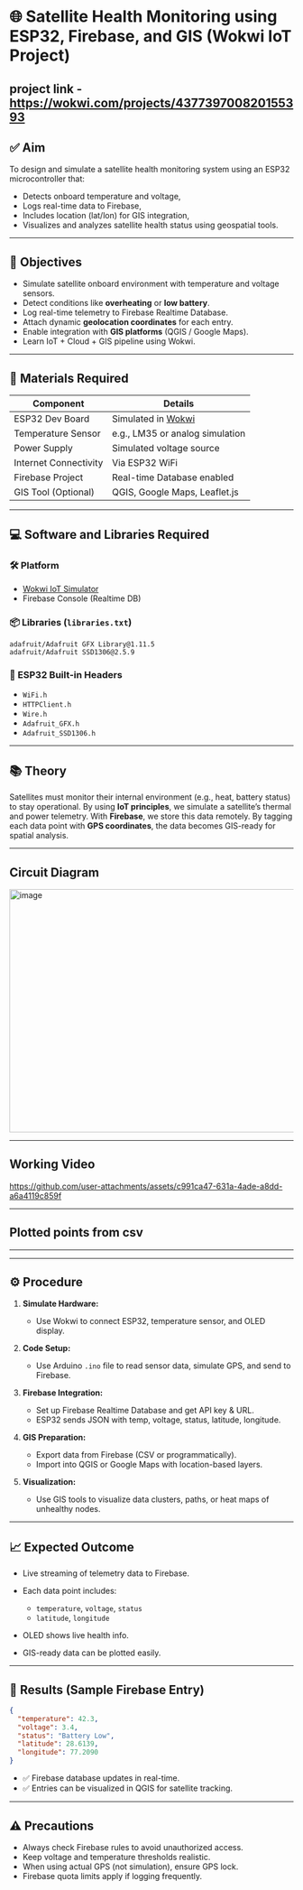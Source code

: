 

# 🌐 Satellite Health Monitoring using ESP32, Firebase, and GIS (Wokwi IoT Project)

project link - https://wokwi.com/projects/437739700820155393
---

## ✅ Aim

To design and simulate a satellite health monitoring system using an ESP32 microcontroller that:

* Detects onboard temperature and voltage,
* Logs real-time data to Firebase,
* Includes location (lat/lon) for GIS integration,
* Visualizes and analyzes satellite health status using geospatial tools.

---

## 🎯 Objectives

* Simulate satellite onboard environment with temperature and voltage sensors.
* Detect conditions like **overheating** or **low battery**.
* Log real-time telemetry to Firebase Realtime Database.
* Attach dynamic **geolocation coordinates** for each entry.
* Enable integration with **GIS platforms** (QGIS / Google Maps).
* Learn IoT + Cloud + GIS pipeline using Wokwi.

---

## 🧰 Materials Required

| Component             | Details                                 |
| --------------------- | --------------------------------------- |
| ESP32 Dev Board       | Simulated in [Wokwi](https://wokwi.com) |
| Temperature Sensor    | e.g., LM35 or analog simulation         |
| Power Supply          | Simulated voltage source                |
| Internet Connectivity | Via ESP32 WiFi                          |
| Firebase Project      | Real-time Database enabled              |
| GIS Tool (Optional)   | QGIS, Google Maps, Leaflet.js           |

---

## 💻 Software and Libraries Required

### 🛠 Platform

* [Wokwi IoT Simulator](https://wokwi.com)
* Firebase Console (Realtime DB)

### 📦 Libraries (`libraries.txt`)

```
adafruit/Adafruit GFX Library@1.11.5
adafruit/Adafruit SSD1306@2.5.9
```

### 🔌 ESP32 Built-in Headers

* `WiFi.h`
* `HTTPClient.h`
* `Wire.h`
* `Adafruit_GFX.h`
* `Adafruit_SSD1306.h`

---

## 📚 Theory

Satellites must monitor their internal environment (e.g., heat, battery status) to stay operational.
By using **IoT principles**, we simulate a satellite’s thermal and power telemetry. With **Firebase**, we store this data remotely.
By tagging each data point with **GPS coordinates**, the data becomes GIS-ready for spatial analysis.

---
## Circuit Diagram

<img width="898" height="431" alt="image" src="https://github.com/user-attachments/assets/ab2e85f3-1554-419b-a9e0-38211e0d5af5" />

---
## Working Video



https://github.com/user-attachments/assets/c991ca47-631a-4ade-a8dd-a6a4119c859f


---

## Plotted points from csv




----
---
## ⚙️ Procedure

1. **Simulate Hardware:**

   * Use Wokwi to connect ESP32, temperature sensor, and OLED display.
2. **Code Setup:**

   * Use Arduino `.ino` file to read sensor data, simulate GPS, and send to Firebase.
3. **Firebase Integration:**

   * Set up Firebase Realtime Database and get API key & URL.
   * ESP32 sends JSON with temp, voltage, status, latitude, longitude.
4. **GIS Preparation:**

   * Export data from Firebase (CSV or programmatically).
   * Import into QGIS or Google Maps with location-based layers.
5. **Visualization:**

   * Use GIS tools to visualize data clusters, paths, or heat maps of unhealthy nodes.

---

## 📈 Expected Outcome

* Live streaming of telemetry data to Firebase.
* Each data point includes:

  * `temperature`, `voltage`, `status`
  * `latitude`, `longitude`
* OLED shows live health info.
* GIS-ready data can be plotted easily.

---

## 🎯 Results (Sample Firebase Entry)

```json
{
  "temperature": 42.3,
  "voltage": 3.4,
  "status": "Battery Low",
  "latitude": 28.6139,
  "longitude": 77.2090
}
```

* ✅ Firebase database updates in real-time.
* ✅ Entries can be visualized in QGIS for satellite tracking.

---

## ⚠️ Precautions

* Always check Firebase rules to avoid unauthorized access.
* Keep voltage and temperature thresholds realistic.
* When using actual GPS (not simulation), ensure GPS lock.
* Firebase quota limits apply if logging frequently.

